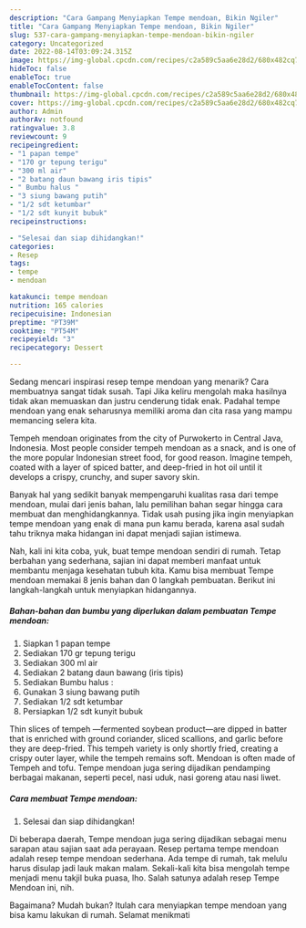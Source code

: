 ```yaml
---
description: "Cara Gampang Menyiapkan Tempe mendoan, Bikin Ngiler"
title: "Cara Gampang Menyiapkan Tempe mendoan, Bikin Ngiler"
slug: 537-cara-gampang-menyiapkan-tempe-mendoan-bikin-ngiler
category: Uncategorized
date: 2022-08-14T03:09:24.315Z
image: https://img-global.cpcdn.com/recipes/c2a589c5aa6e28d2/680x482cq70/tempe-mendoan-foto-resep-utama.jpg
hideToc: false
enableToc: true
enableTocContent: false
thumbnail: https://img-global.cpcdn.com/recipes/c2a589c5aa6e28d2/680x482cq70/tempe-mendoan-foto-resep-utama.jpg
cover: https://img-global.cpcdn.com/recipes/c2a589c5aa6e28d2/680x482cq70/tempe-mendoan-foto-resep-utama.jpg
author: Admin
authorAv: notfound
ratingvalue: 3.8
reviewcount: 9
recipeingredient:
- "1 papan tempe"
- "170 gr tepung terigu"
- "300 ml air"
- "2 batang daun bawang iris tipis"
- " Bumbu halus "
- "3 siung bawang putih"
- "1/2 sdt ketumbar"
- "1/2 sdt kunyit bubuk"
recipeinstructions:

- "Selesai dan siap dihidangkan!"
categories:
- Resep
tags:
- tempe
- mendoan

katakunci: tempe mendoan 
nutrition: 165 calories
recipecuisine: Indonesian
preptime: "PT39M"
cooktime: "PT54M"
recipeyield: "3"
recipecategory: Dessert

---
```



Sedang mencari inspirasi resep tempe mendoan yang menarik? Cara membuatnya sangat tidak susah. Tapi Jika keliru mengolah maka hasilnya tidak akan memuaskan dan justru cenderung tidak enak. Padahal tempe mendoan yang enak seharusnya memiliki aroma dan cita rasa yang mampu memancing selera kita.


Tempeh mendoan originates from the city of Purwokerto in Central Java, Indonesia. Most people consider tempeh mendoan as a snack, and is one of the more popular Indonesian street food, for good reason. Imagine tempeh, coated with a layer of spiced batter, and deep-fried in hot oil until it develops a crispy, crunchy, and super savory skin.

Banyak hal yang sedikit banyak mempengaruhi kualitas rasa dari tempe mendoan, mulai dari jenis bahan, lalu pemilihan bahan segar hingga cara membuat dan menghidangkannya. Tidak usah pusing jika ingin menyiapkan tempe mendoan yang enak di mana pun kamu berada, karena asal sudah tahu triknya maka hidangan ini dapat menjadi sajian istimewa.


Nah, kali ini kita coba, yuk, buat tempe mendoan sendiri di rumah. Tetap berbahan yang sederhana, sajian ini dapat memberi manfaat untuk membantu menjaga kesehatan tubuh kita. Kamu bisa membuat Tempe mendoan memakai 8 jenis bahan dan 0 langkah pembuatan. Berikut ini langkah-langkah untuk menyiapkan hidangannya.

<!--inarticleads1-->

##### Bahan-bahan dan bumbu yang diperlukan dalam pembuatan Tempe mendoan:

1. Siapkan 1 papan tempe
1. Sediakan 170 gr tepung terigu
1. Sediakan 300 ml air
1. Sediakan 2 batang daun bawang (iris tipis)
1. Sediakan  Bumbu halus :
1. Gunakan 3 siung bawang putih
1. Sediakan 1/2 sdt ketumbar
1. Persiapkan 1/2 sdt kunyit bubuk


Thin slices of tempeh —fermented soybean product—are dipped in batter that is enriched with ground coriander, sliced scallions, and garlic before they are deep-fried. This tempeh variety is only shortly fried, creating a crispy outer layer, while the tempeh remains soft. Mendoan is often made of Tempeh and tofu. Tempe mendoan juga sering dijadikan pendamping berbagai makanan, seperti pecel, nasi uduk, nasi goreng atau nasi liwet. 

<!--inarticleads2-->

##### Cara membuat Tempe mendoan:


1. Selesai dan siap dihidangkan!

Di beberapa daerah, Tempe mendoan juga sering dijadikan sebagai menu sarapan atau sajian saat ada perayaan. Resep pertama tempe mendoan adalah resep tempe mendoan sederhana. Ada tempe di rumah, tak melulu harus disulap jadi lauk makan malam. Sekali-kali kita bisa mengolah tempe menjadi menu takjil buka puasa, lho. Salah satunya adalah resep Tempe Mendoan ini, nih. 

Bagaimana? Mudah bukan? Itulah cara menyiapkan tempe mendoan yang bisa kamu lakukan di rumah. Selamat menikmati
